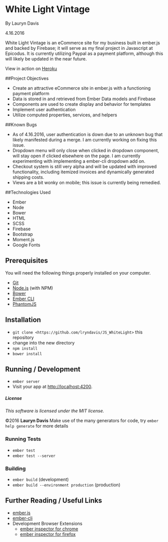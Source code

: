 # White Light Vintage

By Lauryn Davis

4.16.2016

White Light Vintage is an eCommerce site for my business built in ember.js and backed by Firebase; it will serve as my final project in Javascript at Epicodus. It is currently utilizing Paypal as a payment platform, although this will likely be updated in the near future.

View in action on [Heroku](https://secure-waters-85955.herokuapp.com/)

##Project Objectives

* Create an attractive eCommerce site in ember.js with a functioning payment platform
* Data is stored in and retrieved from Ember Data models and Firebase
* Components are used to create display and behavior for templates
* Implement user authentication
* Utilize computed properties, services, and helpers

##Known Bugs

* As of 4.16.2016, user authentication is down due to an unknown bug that likely manifested during a merge. I am currently working on fixing this issue.
* Dropdown menu will only close when clicked in dropdown component, will stay open if clicked elsewhere on the page. I am currently experimenting with implementing a ember-cli dropdown add on.
* Checkout system is still very alpha and will be updated with improved functionality, including itemized invoices and dynamically generated shipping costs.
* Views are a bit wonky on mobile; this issue is currently being remedied.

##Technologies Used

* Ember
* Node
* Bower
* HTML
* SCSS
* Firebase
* Bootstrap
* Moment.js
* Google Fonts

## Prerequisites

You will need the following things properly installed on your computer.

* [Git](http://git-scm.com/)
* [Node.js](http://nodejs.org/) (with NPM)
* [Bower](http://bower.io/)
* [Ember CLI](http://ember-cli.com/)
* [PhantomJS](http://phantomjs.org/)

## Installation

* `git clone <https://github.com/lryndavis/JS_WhiteLight>` this repository
* change into the new directory
* `npm install`
* `bower install`

## Running / Development

* `ember server`
* Visit your app at [http://localhost:4200](http://localhost:4200).

##### License

*This software is licensed under the MIT license.*

&copy;2016 **Lauryn Davis**
Make use of the many generators for code, try `ember help generate` for more details

### Running Tests

* `ember test`
* `ember test --server`

### Building

* `ember build` (development)
* `ember build --environment production` (production)

## Further Reading / Useful Links

* [ember.js](http://emberjs.com/)
* [ember-cli](http://ember-cli.com/)
* Development Browser Extensions
  * [ember inspector for chrome](https://chrome.google.com/webstore/detail/ember-inspector/bmdblncegkenkacieihfhpjfppoconhi)
  * [ember inspector for firefox](https://addons.mozilla.org/en-US/firefox/addon/ember-inspector/)
